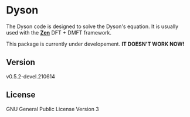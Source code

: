 # Dyson

The Dyson code is designed to solve the Dyson's equation. It is usually used with the [**Zen**](https://github.com/huangli712/Zen) DFT + DMFT framework. 

This package is currently under developement. **IT DOESN'T WORK NOW!**

## Version

v0.5.2-devel.210614

## License

GNU General Public License Version 3
